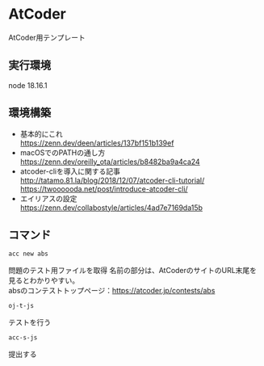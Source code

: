 # AtCoder

AtCoder用テンプレート

## 実行環境

node 18.16.1

## 環境構築

- 基本的にこれ<br>
  https://zenn.dev/deen/articles/137bf151b139ef
- macOSでのPATHの通し方<br>
  https://zenn.dev/oreilly_ota/articles/b8482ba9a4ca24
- atcoder-cliを導入に関する記事<br>
  http://tatamo.81.la/blog/2018/12/07/atcoder-cli-tutorial/<br>
  https://twoooooda.net/post/introduce-atcoder-cli/
- エイリアスの設定<br>
  https://zenn.dev/collabostyle/articles/4ad7e7169da15b

## コマンド

```bash
acc new abs
```

問題のテスト用ファイルを取得
名前の部分は、AtCoderのサイトのURL末尾を見るとわかりやすい。<br>
absのコンテストトップページ：https://atcoder.jp/contests/abs

```bash
oj-t-js
```

テストを行う

```bash
acc-s-js
```

提出する
